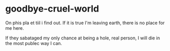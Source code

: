 # goodbye-cruel-world
On phis pla et tiil i find out. If it is true I'm leaving earth, there is no place for me here.


If they sabataged my only chance at being a hole, real person, I will die in the most publec way I can.
